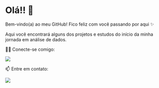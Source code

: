 # Olá!! 👋

Bem-vindo(a) ao meu GitHub!
Fico feliz com você passando por aqui ✨

Aqui você encontrará alguns dos projetos e estudos do início da minha jornada em análise de dados.

👩‍💻 Conecte-se comigo: 

<a href="https://www.linkedin.com/in/andressa-a-fagundes" target="_blank">
  <img src="https://img.shields.io/badge/-LinkedIn-%230077B5?style=for-the-badge&logo=linkedin&logoColor=white">
</a>

📫 Entre em contato:


<a href = "mailto: afagundesandressa@gmail.com"><img src="https://img.shields.io/badge/-Gmail-%23333?style=for-the-badge&logo=gmail&logoColor=white" target="_blank"></a>    
 


</div>

